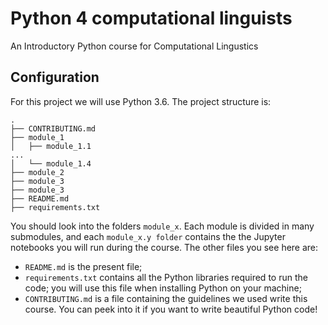 # Python 4 computational linguists 

An Introductory Python course for Computational Lingustics

## Configuration

For this project we will use Python 3.6. 
The project structure is:

```
.
├── CONTRIBUTING.md
├── module_1
│   ├── module_1.1
...
│   └── module_1.4
├── module_2
├── module_3
├── module_3
├── README.md
├── requirements.txt

```

You should look into the folders `module_x`. Each module is divided in many submodules, and each `module_x.y folder` contains the the Jupyter notebooks you will run during the course. 
The other files you see here are:
- `README.md` is the present file;
- `requirements.txt` contains all the Python libraries required to run the code; you will use this file when installing Python on your machine;
- `CONTRIBUTING.md` is a file containing the guidelines we used write this course. You can peek into it if you want to write beautiful Python code!
